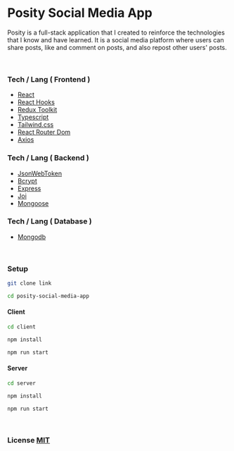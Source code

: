 # Posity Social Media App

Posity is a full-stack application that I created to reinforce the technologies that I know and have learned. It is a social media platform where users can share posts, like and comment on posts, and also repost other users' posts.

<br/>

### Tech / Lang ( Frontend )

-  [React](https://reactjs.org/)
-  [React Hooks](https://reactjs.org/docs/hooks-intro.html)
-  [Redux Toolkit](https://redux-toolkit.js.org/)
-  [Typescript](https://www.typescriptlang.org/)
-  [Tailwind.css](https://tailwindcss.com/)
-  [React Router Dom](https://reactrouter.com/)
-  [Axios](https://axios-http.com)

### Tech / Lang ( Backend )

-  [JsonWebToken](https://jwt.io/)
-  [Bcrypt](https://www.npmjs.com/package/bcrypt)
-  [Express](https://expressjs.com/)
-  [Joi](https://joi.dev/)
-  [Mongoose](https://mongoosejs.com/)

### Tech / Lang ( Database )

-  [Mongodb](https://www.mongodb.com/)

<br/>

### Setup

```bash
git clone link
```

```bash
cd posity-social-media-app
```

#### Client

```bash
cd client
```

```bash
npm install
```

```bash
npm run start
```

#### Server

```bash
cd server
```

```bash
npm install
```

```bash
npm run start
```

<br>

### **License [MIT](./LICENSE)**
